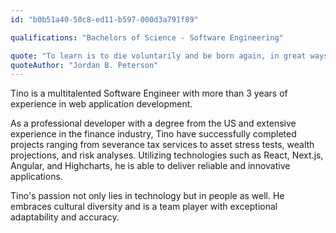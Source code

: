 ```yaml
---
id: "b0b51a40-50c8-ed11-b597-000d3a791f89"

qualifications: "Bachelors of Science - Software Engineering"

quote: "To learn is to die voluntarily and be born again, in great ways and small."
quoteAuthor: "Jordan B. Peterson"
---
```



Tino is a multitalented Software Engineer with more than 3 years of experience in web application development.

As a professional developer with a degree from the US and extensive experience in the finance industry, Tino have successfully completed projects ranging from severance tax services to asset stress tests, wealth projections, and risk analyses. Utilizing technologies such as React, Next.js, Angular, and Highcharts, he is able to deliver reliable and innovative applications.

Tino's passion not only lies in technology but in people as well. He embraces cultural diversity and is a team player with exceptional adaptability and accuracy.

